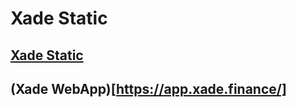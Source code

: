 # Xade Static
## [Xade Static](https://www.xade.finance/)
## (Xade WebApp)[https://app.xade.finance/]
